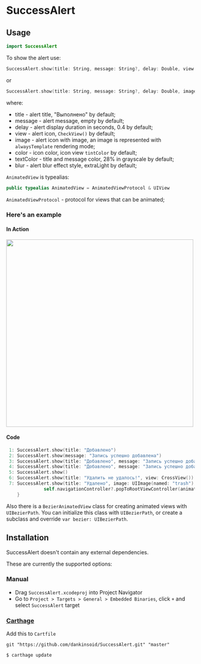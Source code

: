 # SuccessAlert

## Usage
```swift
import SuccessAlert
```
To show the alert use:
```swift
SuccessAlert.show(title: String, message: String?, delay: Double, view: AnimatedView?, color: UIColor?, textColor: UIColor?, blur: UIBlurEffectStyle?, completion: (() -> ())?)
```
or 
```swift
SuccessAlert.show(title: String, message: String?, delay: Double, image: UIImage, color: UIColor?, textColor: UIColor?, blur: UIBlurEffectStyle?, completion: (() -> ())?)
```
where:
* title - alert title, "Выполнено" by default;
* message - alert message, empty by default;
* delay - alert display duration in seconds, 0.4 by default;
* view - alert icon, `CheckView()` by default;
* image - alert icon with image, an image is represented with `alwaysTemplate` rendering mode;
* color - icon color, icon view `tintColor` by default;
* textColor - title and message color, 28% in grayscale by default;
* blur - alert blur effect style, extraLight by default;

`AnimatedView` is typealias: 
```swift
public typealias AnimatedView = AnimatedViewProtocol & UIView
```
`AnimatedViewProtocol` - protocol for views that can be animated;

### Here's an example
#### In Action
<div style="height:300pt">
<img height="500" src="https://lh3.googleusercontent.com/d384BokHPsnLmsgnZCij-nb6a_IUcg8InNBQLClSVOPzwqS1FbZU3cyjwSlfPjgsDRTyJJcnpOCjYL5TFY0TlkyJSx14DT0lSiqZJ8ELIBON9r0DpzUGylWgL0jmYrGdy4NxZlGq3Nckt17Qokz1i9ewZpy9tTBQBmSYvAeMwyHsh40Ql3T2rT0Fz4kzJH8bk6fFJ61yJTJ5mg5w5P4ia3EHbfHAFTxDVM6aZpPfRQiLeG79rLOhyDkdCbNnLzp06Iw9SnNkV3hjwSNYVqM7p6vKNrTLKtUOCxN62DGodjJZ3Mc9EfCgD3FctalHt5_9M9ntHAv0pVKZjFnD-ZTIRd8dpsSfEandF6I-vIJD8oVRyYZ41vdOJWmCBW4et94sC9BRzrgagMZiiAr2QjLW3TGBOrD70Jor-F48PMK5i6sIgvENXu_mcsgMcjr_hEbtkY-TedrINCEZf-EtwZ44hgrTJsms6tjxUYJZajvU5Z0opwLq1ODwn08FlcI-8qK1KmwbU2Esm_pVHg5VgXzEzW8I6gXX6f7wqKRevtAfDIs0MGohfyiUNxa0-V8JUhcvDlzLnBM5XruiiVkzUXr8YsBM8NBvw8q_67BuJMg=w640-h1136-no">
<div>

#### Code

```swift
 1: SuccessAlert.show(title: "Добавлено")
 2: SuccessAlert.show(message: "Запись успешно добавлена")
 3: SuccessAlert.show(title: "Добавлено", message: "Запись успешно добавлена", color: .white, textColor: .white, blur: .dark)
 4: SuccessAlert.show(title: "Добавлено", message: "Запись успешно добавлена", color: AppColor.green, textColor: AppColor.green)
 5: SuccessAlert.show()
 6: SuccessAlert.show(title: "Удалить не удалось!", view: CrossView())
 7: SuccessAlert.show(title: "Удалено", image: UIImage(named: "trash")!, color: AppColor.gray) {
              self.navigationController?.popToRootViewController(animated: true)
    }
```

Also there is a `BezierAnimatedView` class for creating animated views with `UIBezierPath`. You can initialize this class with `UIBezierPath`, or create a subclass and override `var bezier: UIBezierPath`.

## Installation

SuccessAlert doesn't contain any external dependencies.

These are currently the supported options:

### Manual

* Drag `SuccessAlert.xcodeproj` into Project Navigator
* Go to `Project > Targets > General > Embedded Binaries`, click `+` and select `SuccessAlert` target

### [Carthage](https://github.com/Carthage/Carthage)

Add this to `Cartfile`

```
git "https://github.com/dankinsoid/SuccessAlert.git" "master"
```

```bash
$ carthage update
```
